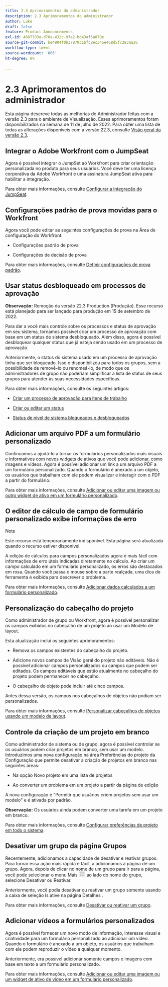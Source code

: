 ```yaml
---
title: 2.3 Aprimoramentos do administrador
description: 2.3 Aprimoramentos do administrador
author: Luke
draft: false
feature: Product Announcements
exl-id: 4607703a-d70e-432c-9fa2-bd43af5a870e
source-git-commit: be4904f0b37870c1bfc8ec345e468d5fc283aa36
workflow-type: tm+mt
source-wordcount: '805'
ht-degree: 0%

---
```


# 2.3 Aprimoramentos do administrador

Esta página descreve todas as melhorias do Administrador feitas com a versão 2.3 para o ambiente de Visualização. Esses aprimoramentos foram disponibilizados na semana de 11 de julho de 2022. Para obter uma lista de todas as alterações disponíveis com a versão 22.3, consulte [Visão geral da versão 2.3](/help/quicksilver/product-announcements/product-releases/22.3-release-activity/22-3-release-overview.md).

## Integrar o Adobe Workfront com o JumpSeat

Agora é possível integrar o JumpSet ao Workfront para criar orientação personalizada no produto para seus usuários. Você deve ter uma licença corporativa da Adobe Workfront e uma assinatura JumpSeat ativa para habilitar a integração.

Para obter mais informações, consulte [Configurar a integração do JumpSeat](/help/quicksilver/administration-and-setup/configure-integrations/configure-jumpseat.md).

## Configurações padrão de prova movidas para o Workfront

Agora você pode editar as seguintes configurações de prova na Área de configuração do Workfront:

* Configurações padrão de prova

* Configurações de decisão de prova

Para obter mais informações, consulte [Definir configurações de prova padrão](/help/quicksilver/administration-and-setup/manage-workfront/configure-proofing/configure-default-proof-settings.md).

## Usar status desbloqueado em processos de aprovação

**Observação:** Remoção da versão 22.3 Production (Produção). Esse recurso está planejado para ser lançado para produção em 15 de setembro de 2022.

Para dar a você mais controle sobre os processos e status de aprovação em seu sistema, tornamos possível criar um processo de aprovação com base em um status de sistema desbloqueado. Além disso, agora é possível desbloquear qualquer status que já esteja sendo usado em um processo de aprovação.

Anteriormente, o status do sistema usado em um processo de aprovação tinha que ser bloqueado. Isso o disponibilizou para todos os grupos, sem a possibilidade de removê-lo ou renomeá-lo, de modo que os administradores de grupo não poderiam simplificar a lista de status de seus grupos para atender às suas necessidades específicas.

Para obter mais informações, consulte os seguintes artigos:

* [Criar um processo de aprovação para itens de trabalho](/help/quicksilver/administration-and-setup/customize-workfront/configure-approval-milestone-processes/create-approval-processes.md)

* [Criar ou editar um status](/help/quicksilver/administration-and-setup/customize-workfront/creating-custom-status-and-priority-labels/create-or-edit-a-status.md)

* [Status de nível de sistema bloqueados e desbloqueados](/help/quicksilver/administration-and-setup/customize-workfront/creating-custom-status-and-priority-labels/lock-or-unlock-a-custom-system-level-status.md)


## Adicionar um arquivo PDF a um formulário personalizado

Continuamos a ajudá-lo a tornar os formulários personalizados mais visuais e informativos com novos widgets de ativos que você pode adicionar, como imagens e vídeos. Agora é possível adicionar um link a um arquivo PDF a um formulário personalizado. Quando o formulário é anexado a um objeto, os usuários que trabalham com ele podem visualizar e interagir com o PDF a partir do formulário.

Para obter mais informações, consulte [Adicionar ou editar uma imagem ou outro widget de ativo em um formulário personalizado](/help/quicksilver/administration-and-setup/customize-workfront/create-manage-custom-forms/add-widget-or-edit-its-properties-in-a-custom-form.md).

## O editor de cálculo de campo de formulário personalizado exibe informações de erro

>[!NOTE]
>
>Este recurso está temporariamente indisponível. Esta página será atualizada quando o recurso estiver disponível.

A edição de cálculos para campos personalizados agora é mais fácil com informações de erro úteis indicadas diretamente no cálculo. Ao criar um campo calculado em um formulário personalizado, os erros são destacados em rosa. Quando você passa o mouse sobre a parte realçada, uma dica de ferramenta é exibida para descrever o problema.

Para obter mais informações, consulte [Adicionar dados calculados a um formulário personalizado](/help/quicksilver/administration-and-setup/customize-workfront/create-manage-custom-forms/add-calculated-data-to-custom-form.md).

## Personalização do cabeçalho do projeto

Como administrador de grupo ou Workfront, agora é possível personalizar os campos exibidos no cabeçalho de um projeto ao usar um Modelo de layout.

Esta atualização inclui os seguintes aprimoramentos:

* Remova os campos existentes do cabeçalho do projeto.

* Adicione novos campos de Visão geral do projeto não editáveis. Não é possível adicionar campos personalizados ou campos que podem ser editados. Os campos editáveis que estão atualmente no cabeçalho do projeto podem permanecer no cabeçalho.

* O cabeçalho do objeto pode incluir até cinco campos.


Antes dessa versão, os campos nos cabeçalhos de objetos não podiam ser personalizados.

Para obter mais informações, consulte [Personalizar cabeçalhos de objetos usando um modelo de layout](/help/quicksilver/administration-and-setup/customize-workfront/use-layout-templates/customize-object-headers.md).

## Controle da criação de um projeto em branco

Como administrador de sistema ou de grupo, agora é possível controlar se os usuários podem criar projetos em branco, sem usar um modelo. Introduzimos uma nova configuração na área Preferências do projeto da Configuração que permite desativar a criação de projetos em branco nas seguintes áreas:

* Na opção Novo projeto em uma lista de projetos

* Ao converter um problema em um projeto a partir da página de edição


A nova configuração é &quot;Permitir que usuários criem projetos sem usar um modelo&quot; e é ativada por padrão.

**Observação:** Os usuários ainda podem converter uma tarefa em um projeto em branco.

Para obter mais informações, consulte [Configurar preferências de projeto em todo o sistema](/help/quicksilver/administration-and-setup/set-up-workfront/configure-system-defaults/set-project-preferences.md).

## Desativar um grupo da página Grupos

Recentemente, adicionamos a capacidade de desativar e reativar grupos. Para tornar essa ação mais rápida e fácil, a adicionamos à página de um grupo. Agora, depois de clicar no nome de um grupo para ir para a página, você pode selecionar o menu Mais ![](/help/quicksilver/administration-and-setup/manage-groups/create-and-manage-groups/assets/main-menu-icon.png) ao lado do nome do grupo, selecione Desativar ou Reativar.

Anteriormente, você podia desativar ou reativar um grupo somente usando a caixa de seleção Is ative na página Detalhes .

Para obter mais informações, consulte [Desativar ou reativar um grupo](/help/quicksilver/administration-and-setup/manage-groups/create-and-manage-groups/deactivate-or-reactivate-a-group.md).

## Adicionar vídeos a formulários personalizados

Agora é possível fornecer um novo modo de informação, interesse visual e criatividade para um formulário personalizado ao adicionar um vídeo. Quando o formulário é anexado a um objeto, os usuários que trabalham com ele podem reproduzir o vídeo a qualquer momento.

Anteriormente, era possível adicionar somente campos e imagens com base em texto a um formulário personalizado.

Para obter mais informações, consulte [Adicionar ou editar uma imagem ou um widget de ativo de vídeo em um formulário personalizado](/help/quicksilver/administration-and-setup/customize-workfront/create-manage-custom-forms/add-widget-or-edit-its-properties-in-a-custom-form.md).

